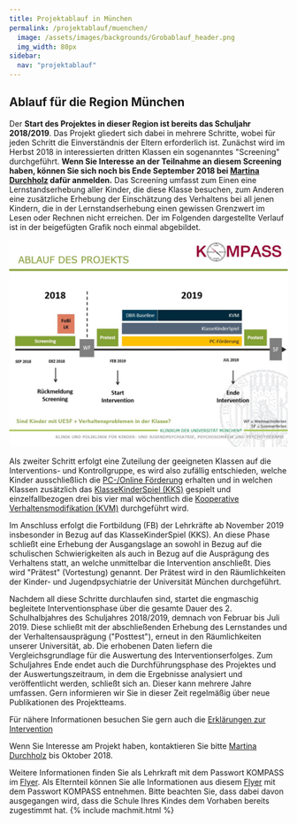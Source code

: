 ```yaml
---
title: Projektablauf in München
permalink: /projektablauf/muenchen/
  image: /assets/images/backgrounds/Grobablauf_header.png
  img_width: 80px
sidebar:
  nav: "projektablauf"
---
```


## Ablauf für die Region München

Der **Start des Projektes in dieser Region ist bereits das Schuljahr 2018/2019**. 
Das Projekt gliedert sich dabei in mehrere Schritte, wobei für jeden Schritt die Einverständnis der Eltern erforderlich ist. Zunächst wird im Herbst 2018 in interessierten dritten Klassen ein sogenanntes "Screening" durchgeführt. **Wenn Sie Interesse an der Teilnahme an diesem Screening haben, können Sie sich noch bis Ende September 2018 bei [Martina Durchholz](http://www.kompass-forschung.de/team/#Martina+Durchholz%2C+M.+Sc.) dafür anmelden.** Das Screening umfasst zum Einen eine Lernstandserhebung aller Kinder, die diese Klasse besuchen, zum Anderen eine zusätzliche Erhebung der Einschätzung des Verhaltens bei all jenen Kindern, die in der Lernstandserhebung einen gewissen Grenzwert im Lesen oder Rechnen nicht erreichen. Der im Folgenden dargestellte Verlauf ist in der beigefügten Grafik noch einmal abgebildet.

![Grafik zum Projektablauf München](/assets/images/Ablauf_MUC.JPG)

Als zweiter Schritt erfolgt eine Zuteilung der geeigneten Klassen auf die Interventions- und Kontrollgruppe, es wird also zufällig entschieden, welche Kinder ausschließlich die [PC-/Online Förderung](http://www.kompass-forschung.de/ueber-die-studie/interventionen/#ii-pc--online-gest%C3%BCtzte-f%C3%B6rderung-der-schulischen-schwierigkeiten) erhalten und in welchen Klassen zusätzlich das [KlasseKinderSpiel (KKS)](http://www.kompass-forschung.de/ueber-die-studie/interventionen/#i-das-klassekinderspiel/) gespielt und einzelfallbezogen drei bis vier mal wöchentlich die [Kooperative Verhaltensmodifikation (KVM)](http://www.kompass-forschung.de/ueber-die-studie/interventionen/#iii-kooperative-verhaltensmodifikation/) durchgeführt wird.

Im Anschluss erfolgt die Fortbildung (FB) der Lehrkräfte ab November 2019 insbesonder in Bezug auf das KlasseKinderSpiel (KKS). An diese Phase schließt eine Erhebung der Ausgangslage an sowohl in Bezug auf die schulischen Schwierigkeiten als auch in Bezug auf die Ausprägung des Verhaltens statt, an welche unmittelbar die Intervention anschließt. Dies wird "Prätest" (Vortestung) genannt. Der Prätest wird in den Räumlichkeiten der Kinder- und Jugendpsychiatrie der Universität München durchgeführt.

Nachdem all diese Schritte durchlaufen sind, startet die engmaschig begleitete Interventionsphase über die gesamte Dauer des 2. Schulhalbjahres des Schuljahres 2018/2019, demnach von Februar bis Juli 2019. 
Diese schließt mit der abschließenden Erhebung des Lernstandes und der Verhaltensausprägung ("Posttest"), erneut in den Räumlichkeiten unserer Universität, ab. Die erhobenen Daten liefern die Vergleichsgrundlage für die Auswertung des Interventionserfolges. 
Zum Schuljahres Ende endet auch die Durchführungsphase des Projektes und der Auswertungszeitraum, in dem die Ergebnisse analysiert und veröffentlicht werden, schließt sich an. Dieser kann mehrere Jahre umfassen. Gern informieren wir Sie in dieser Zeit regelmäßig über neue Publikationen des Projektteams.



Für nähere Informationen besuchen Sie gern auch die [Erklärungen zur Intervention](http://www.kompass-forschung.de/ueber-die-studie/interventionen/) 

Wenn Sie Interesse am Projekt haben, kontaktieren Sie bitte [Martina Durchholz](http://www.kompass-forschung.de/team/#Martina+Durchholz%2C+M.+Sc.) bis Oktober 2018.

Weitere Informationen finden Sie als Lehrkraft mit dem Passwort KOMPASS im [Flyer](https://boxup.uni-potsdam.de/index.php/s/Wm5fnLkIYbqUDm1).
Als Elternteil können Sie alle Informationen aus diesem [Flyer](https://boxup.uni-potsdam.de/index.php/s/MeGkVttG1EA4sH5) mit dem Passwort KOMPASS entnehmen. Bitte beachten Sie, dass dabei davon ausgegangen wird, dass die Schule Ihres Kindes dem Vorhaben bereits zugestimmt hat.
{% include machmit.html %}




